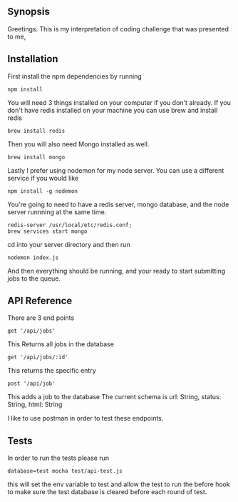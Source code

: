 ## Synopsis

Greetings. This is my interpretation of coding challenge that was presented to me,

## Installation
First install the npm dependencies by running

```
npm install
```
You will need 3 things installed on your computer if you don't already.
If you don't have redis installed on your machine you can use brew and install redis
```
brew install redis
```
Then you will also need Mongo installed as well.
```
brew install mongo
```
Lastly I prefer using nodemon for my node server. You can use a different service if you would like
```
npm install -g nodemon
```
You're going to need to have a redis server, mongo database, and the node server runnning at the same time.
```
redis-server /usr/local/etc/redis.conf;
brew services start mongo
```
cd into your server directory and then run
```
nodemon index.js
```

And then everything should be running, and your ready to start submitting jobs to the queue.
## API Reference

There are 3 end points
```
get '/api/jobs'
```
This Returns all jobs in the database
```
get '/api/jobs/:id'
```
This returns the specific entry
```
post '/api/job'
```
This adds a job to the database
The current schema is
url: String,
status: String,
html: String

I like to use postman in order to test these endpoints.


## Tests

In order to run the tests please run
```
database=test mocha test/api-test.js
```

this will set the env variable to test and allow the test to run the before hook to make sure the test database is cleared before each round of test.
